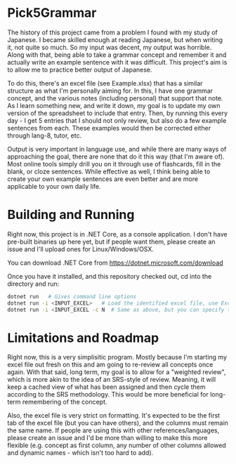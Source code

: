 Pick5Grammar
============

The history of this project came from a problem I found with my study of Japanese.  I became skilled enough at reading Japanese, but when writing it, not quite so much. So my input was decent, my output was horrible.  Along with that, being able to take a grammar concept and remember it and actually write an example sentence with it was difficult.  This project's aim is to allow me to practice better output of Japanese.

To do this, there's an excel file (see Example.xlsx) that has a similar structure as what I'm personally aiming for.  In this, I have one grammar concept, and the various notes (including personal) that support that note.  As I learn something new, and write it down, my goal is to update my own version of the spreadsheet to include that entry.  Then, by running this every day - I get 5 entries that I should not only review, but also do a few example sentences from each.  These examples would then be corrected either through lang-8, tutor, etc.

Output is very important in language use, and while there are many ways of approaching the goal, there are none that do it this way (that I'm aware of).  Most online tools simply drill you on it through use of flashcards, fill in the blank, or cloze sentences.  While effective as well, I think being able to create your own example sentences are even better and are more applicable to your own daily life.

Building and Running
====================

Right now, this project is in .NET Core, as a console application.  I don't have pre-built binaries up here yet, but if people want them, please create an issue and I'll upload ones for Linux/Windows/OSX.

You can download .NET Core from https://dotnet.microsoft.com/download

Once you have it installed, and this repository checked out, cd into the directory and run:

```bash
dotnet run   # Gives command line options
dotnet run -i <INPUT_EXCEL>   # Load the identified excel file, use Excel.xlsx if you want to see the test output
dotnet run -i <INPUT_EXCEL -c N  # Same as above, but you can specify the number of entries you want to see
```

Limitations and Roadmap
=======================

Right now, this is a very simplisitic program.  Mostly because I'm starting my excel file out fresh on this and am going to re-review all concepts once again.  With that said, long term, my goal is to allow for a "weighted review", which is more akin to the idea of an SRS-style of review.  Meaning, it will keep a cached view of what has been assigned and then cycle them according to the SRS methodology.  This would be more beneficial for long-term remembering of the concept.

Also, the excel file is very strict on formatting.  It's expected to be the first tab of the excel file (but you can have others), and the columns must remain the same name.  If people are using this with other references/languages, please create an issue and I'd be more than willing to make this more flexible (e.g. concept as first column, any number of other columns allowed and dynamic names - which isn't too hard to add).
